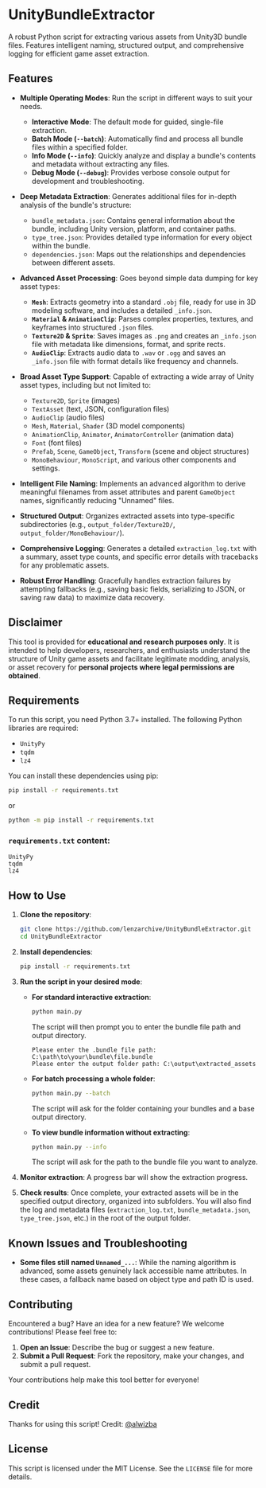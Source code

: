 # UnityBundleExtractor

A robust Python script for extracting various assets from Unity3D bundle files. Features intelligent naming, structured output, and comprehensive logging for efficient game asset extraction.

## Features

* **Multiple Operating Modes**: Run the script in different ways to suit your needs.
    * **Interactive Mode**: The default mode for guided, single-file extraction.
    * **Batch Mode (`--batch`)**: Automatically find and process all bundle files within a specified folder.
    * **Info Mode (`--info`)**: Quickly analyze and display a bundle's contents and metadata without extracting any files.
    * **Debug Mode (`--debug`)**: Provides verbose console output for development and troubleshooting.

* **Deep Metadata Extraction**: Generates additional files for in-depth analysis of the bundle's structure:
    * `bundle_metadata.json`: Contains general information about the bundle, including Unity version, platform, and container paths.
    * `type_tree.json`: Provides detailed type information for every object within the bundle.
    * `dependencies.json`: Maps out the relationships and dependencies between different assets.

* **Advanced Asset Processing**: Goes beyond simple data dumping for key asset types:
    * **`Mesh`**: Extracts geometry into a standard `.obj` file, ready for use in 3D modeling software, and includes a detailed `_info.json`.
    * **`Material` & `AnimationClip`**: Parses complex properties, textures, and keyframes into structured `.json` files.
    * **`Texture2D` & `Sprite`**: Saves images as `.png` and creates an `_info.json` file with metadata like dimensions, format, and sprite rects.
    * **`AudioClip`**: Extracts audio data to `.wav` or `.ogg` and saves an `_info.json` file with format details like frequency and channels.

* **Broad Asset Type Support**: Capable of extracting a wide array of Unity asset types, including but not limited to:
    * `Texture2D`, `Sprite` (images)
    * `TextAsset` (text, JSON, configuration files)
    * `AudioClip` (audio files)
    * `Mesh`, `Material`, `Shader` (3D model components)
    * `AnimationClip`, `Animator`, `AnimatorController` (animation data)
    * `Font` (font files)
    * `Prefab`, `Scene`, `GameObject`, `Transform` (scene and object structures)
    * `MonoBehaviour`, `MonoScript`, and various other components and settings.

* **Intelligent File Naming**: Implements an advanced algorithm to derive meaningful filenames from asset attributes and parent `GameObject` names, significantly reducing "Unnamed" files.

* **Structured Output**: Organizes extracted assets into type-specific subdirectories (e.g., `output_folder/Texture2D/`, `output_folder/MonoBehaviour/`).

* **Comprehensive Logging**: Generates a detailed `extraction_log.txt` with a summary, asset type counts, and specific error details with tracebacks for any problematic assets.

* **Robust Error Handling**: Gracefully handles extraction failures by attempting fallbacks (e.g., saving basic fields, serializing to JSON, or saving raw data) to maximize data recovery.

## Disclaimer

This tool is provided for **educational and research purposes only**. It is intended to help developers, researchers, and enthusiasts understand the structure of Unity game assets and facilitate legitimate modding, analysis, or asset recovery for **personal projects where legal permissions are obtained**.

## Requirements

To run this script, you need Python 3.7+ installed. The following Python libraries are required:

* `UnityPy`
* `tqdm`
* `lz4`

You can install these dependencies using pip:

```bash
pip install -r requirements.txt
```
or
```bash
python -m pip install -r requirements.txt
```

### `requirements.txt` content:

```requirements
UnityPy
tqdm
lz4
```

## How to Use

1.  **Clone the repository**:
    ```bash
    git clone https://github.com/lenzarchive/UnityBundleExtractor.git
    cd UnityBundleExtractor
    ```

2.  **Install dependencies**:
    ```bash
    pip install -r requirements.txt
    ```

3.  **Run the script in your desired mode**:

    * **For standard interactive extraction**:
        ```bash
        python main.py
        ```
        The script will then prompt you to enter the bundle file path and output directory.
        ```output
        Please enter the .bundle file path: C:\path\to\your\bundle\file.bundle
        Please enter the output folder path: C:\output\extracted_assets
        ```

    * **For batch processing a whole folder**:
        ```bash
        python main.py --batch
        ```
        The script will ask for the folder containing your bundles and a base output directory.

    * **To view bundle information without extracting**:
        ```bash
        python main.py --info
        ```
        The script will ask for the path to the bundle file you want to analyze.

4.  **Monitor extraction**:
    A progress bar will show the extraction progress.

5.  **Check results**:
    Once complete, your extracted assets will be in the specified output directory, organized into subfolders. You will also find the log and metadata files (`extraction_log.txt`, `bundle_metadata.json`, `type_tree.json`, etc.) in the root of the output folder.

## Known Issues and Troubleshooting

* **Some files still named `Unnamed_...`**: While the naming algorithm is advanced, some assets genuinely lack accessible name attributes. In these cases, a fallback name based on object type and path ID is used.

## Contributing

Encountered a bug? Have an idea for a new feature? We welcome contributions! Please feel free to:

1.  **Open an Issue**: Describe the bug or suggest a new feature.
2.  **Submit a Pull Request**: Fork the repository, make your changes, and submit a pull request.

Your contributions help make this tool better for everyone!

## Credit

Thanks for using this script!
Credit: [@alwizba](https://github.com/lenzarchive)

## License

This script is licensed under the MIT License. See the `LICENSE` file for more details.
